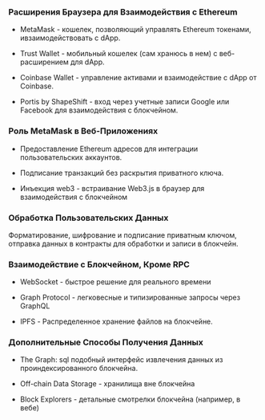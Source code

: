 ### **Расширения Браузера для Взаимодействия с Ethereum**

-   MetaMask - кошелек, позволяющий управлять Ethereum токенами, ивзаимодействовать с dApp.

-   Trust Wallet - мобильный кошелек (сам хранюсь в нем) с веб-расширением для dApp.

-   Coinbase Wallet - управление активами и взаимодействие с dApp от
    Coinbase.

-   Portis by ShapeShift - вход через учетные записи Google или Facebook
      для взаимодействия с блокчейном.

### **Роль MetaMask в Веб-Приложениях**

-   Предоставление Ethereum адресов для интеграции пользовательских
    аккаунтов.

-   Подписание транзакций без раскрытия приватного ключа.

-   Инъекция web3 - встраивание Web3.js в браузер для взаимодействия с
    блокчейном

### **Обработка Пользовательских Данных**

Форматирование, шифрование и подписание приватным ключом, отправка
данных в контракты для обработки и записи в блокчейн.

### **Взаимодействие с Блокчейном, Кроме RPC**

-   WebSocket - быстрое решение для реального времени

-   Graph Protocol - легковесные и типизированные запросы через GraphQL

-   IPFS - Распределенное хранение файлов на блокчейне.

### **Дополнительные Способы Получения Данных**

-   The Graph: sql подобный интерфейс извлечения данных из
    проиндексированного блокчейна.

-   Off-chain Data Storage - хранилища вне блокчейна

-   Block Explorers - детальные смотрелки блокчейна (например, в вебе)
